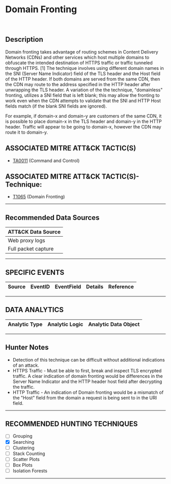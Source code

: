 # Domain Fronting

<BR>
 
## Description
Domain fronting takes advantage of routing schemes in Content Delivery Networks (CDNs) and other services which host multiple domains to obfuscate the intended destination of HTTPS traffic or traffic tunneled through HTTPS. [1] The technique involves using different domain names in the SNI (Server Name Indicator) field of the TLS header and the Host field of the HTTP header. If both domains are served from the same CDN, then the CDN may route to the address specified in the HTTP header after unwrapping the TLS header. A variation of the the technique, "domainless" fronting, utilizes a SNI field that is left blank; this may allow the fronting to work even when the CDN attempts to validate that the SNI and HTTP Host fields match (if the blank SNI fields are ignored).

For example, if domain-x and domain-y are customers of the same CDN, it is possible to place domain-x in the TLS header and domain-y in the HTTP header. Traffic will appear to be going to domain-x, however the CDN may route it to domain-y.

## ASSOCIATED MITRE ATT&CK TACTIC(S)
- [TA0011](https://attack.mitre.org/tactics/TA0011/) (Command and Control)

## ASSOCIATED MITRE ATT&CK TACTIC(S)- Technique: 
- [T1065](https://attack.mitre.org/techniques/T1172/) (Domain Fronting)

---

## Recommended Data Sources

| ATT&CK Data Source |
|---------|
| Web proxy logs | 
| Full packet capture |

---

## SPECIFIC EVENTS

| Source | EventID | EventField | Details | Reference | 
|:---:|:---:|:---:|:---:|:---:|

---

## DATA ANALYTICS

| Analytic Type | Analytic Logic | Analytic Data Object |
|:---:|---|:---:|

---

## Hunter Notes
* Detection of this technique can be difficult without additional indications of an attack.
* HTTPS Traffic - Must be able to first, break and inspect TLS encrypted traffic. A clear 
indication of domain fronting would be differences in the Server Name Indicator and the 
HTTP header host field after decrypting the traffic.
* HTTP Traffic - An indication of Domain fronting would be a mismatch of the 
"Host" field from the domain a request is being sent to in the URI field.
 
---

## RECOMMENDED HUNTING TECHNIQUES

- [ ] Grouping
- [x] Searching
- [ ] Clustering
- [ ] Stack Counting
- [ ] Scatter Plots
- [ ] Box Plots
- [ ] Isolation Forests

---
